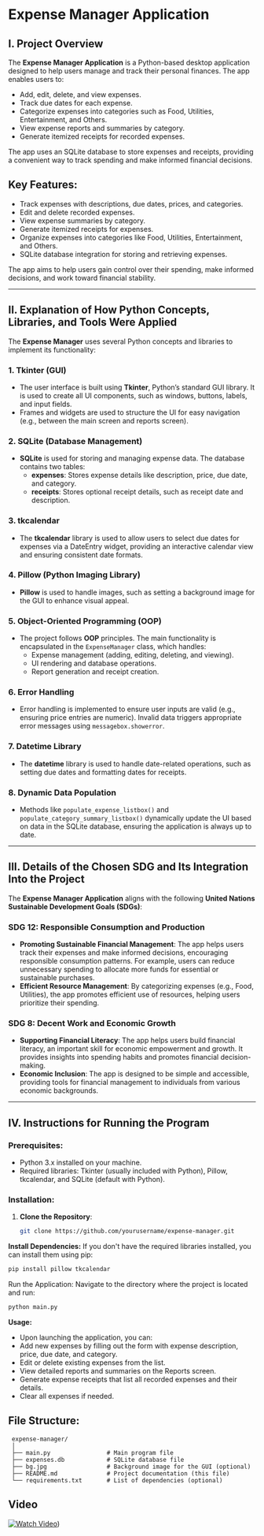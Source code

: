 # Expense Manager Application

## I. Project Overview

The **Expense Manager Application** is a Python-based desktop application designed to help users manage and track their personal finances. The app enables users to:
- Add, edit, delete, and view expenses.
- Track due dates for each expense.
- Categorize expenses into categories such as Food, Utilities, Entertainment, and Others.
- View expense reports and summaries by category.
- Generate itemized receipts for recorded expenses.

The app uses an SQLite database to store expenses and receipts, providing a convenient way to track spending and make informed financial decisions.

## Key Features:
- Track expenses with descriptions, due dates, prices, and categories.
- Edit and delete recorded expenses.
- View expense summaries by category.
- Generate itemized receipts for expenses.
- Organize expenses into categories like Food, Utilities, Entertainment, and Others.
- SQLite database integration for storing and retrieving expenses.

The app aims to help users gain control over their spending, make informed decisions, and work toward financial stability.

---

## II. Explanation of How Python Concepts, Libraries, and Tools Were Applied

The **Expense Manager** uses several Python concepts and libraries to implement its functionality:

### 1. **Tkinter (GUI)**
- The user interface is built using **Tkinter**, Python’s standard GUI library. It is used to create all UI components, such as windows, buttons, labels, and input fields.
- Frames and widgets are used to structure the UI for easy navigation (e.g., between the main screen and reports screen).

### 2. **SQLite (Database Management)**
- **SQLite** is used for storing and managing expense data. The database contains two tables:
  - **expenses**: Stores expense details like description, price, due date, and category.
  - **receipts**: Stores optional receipt details, such as receipt date and description.

### 3. **tkcalendar**
- The **tkcalendar** library is used to allow users to select due dates for expenses via a DateEntry widget, providing an interactive calendar view and ensuring consistent date formats.

### 4. **Pillow (Python Imaging Library)**
- **Pillow** is used to handle images, such as setting a background image for the GUI to enhance visual appeal.

### 5. **Object-Oriented Programming (OOP)**
- The project follows **OOP** principles. The main functionality is encapsulated in the `ExpenseManager` class, which handles:
  - Expense management (adding, editing, deleting, and viewing).
  - UI rendering and database operations.
  - Report generation and receipt creation.

### 6. **Error Handling**
- Error handling is implemented to ensure user inputs are valid (e.g., ensuring price entries are numeric). Invalid data triggers appropriate error messages using `messagebox.showerror`.

### 7. **Datetime Library**
- The **datetime** library is used to handle date-related operations, such as setting due dates and formatting dates for receipts.

### 8. **Dynamic Data Population**
- Methods like `populate_expense_listbox()` and `populate_category_summary_listbox()` dynamically update the UI based on data in the SQLite database, ensuring the application is always up to date.

---

## III. Details of the Chosen SDG and Its Integration Into the Project

The **Expense Manager Application** aligns with the following **United Nations Sustainable Development Goals (SDGs)**:

### **SDG 12: Responsible Consumption and Production**
- **Promoting Sustainable Financial Management**: The app helps users track their expenses and make informed decisions, encouraging responsible consumption patterns. For example, users can reduce unnecessary spending to allocate more funds for essential or sustainable purchases.
- **Efficient Resource Management**: By categorizing expenses (e.g., Food, Utilities), the app promotes efficient use of resources, helping users prioritize their spending.

### **SDG 8: Decent Work and Economic Growth**
- **Supporting Financial Literacy**: The app helps users build financial literacy, an important skill for economic empowerment and growth. It provides insights into spending habits and promotes financial decision-making.
- **Economic Inclusion**: The app is designed to be simple and accessible, providing tools for financial management to individuals from various economic backgrounds.

---

## IV. Instructions for Running the Program

### Prerequisites:
- Python 3.x installed on your machine.
- Required libraries: Tkinter (usually included with Python), Pillow, tkcalendar, and SQLite (default with Python).

### Installation:
1. **Clone the Repository**:
   ```bash
   git clone https://github.com/yourusername/expense-manager.git


**Install Dependencies:** If you don't have the required libraries installed, you can install them using pip:
```bash
pip install pillow tkcalendar
```
Run the Application: Navigate to the directory where the project is located and run:
```bash
python main.py
```
**Usage:**
- Upon launching the application, you can:
- Add new expenses by filling out the form with expense description, price, due date, and category.
- Edit or delete existing expenses from the list.
- View detailed reports and summaries on the Reports screen.
- Generate expense receipts that list all recorded expenses and their details.
- Clear all expenses if needed.
## File Structure:
```
 expense-manager/
 │
 ├── main.py                # Main program file
 ├── expenses.db            # SQLite database file
 ├── bg.jpg                 # Background image for the GUI (optional)
 ├── README.md              # Project documentation (this file)
 └── requirements.txt       # List of dependencies (optional)
```

## Video

[![Watch Video](https://img.shields.io/badge/Watch-Demonstration-blue?style=for-the-badge&logo=google-drive)](https://drive.google.com/file/d/1nzbErVji5x33xw5zwNgSwGhRa2Tk7DyE/view?usp=sharing))

